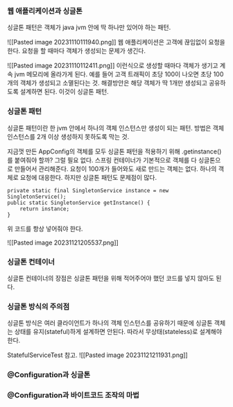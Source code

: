 ### 웹 애플리케이션과 싱글톤
싱글톤 패턴은 객체가 java jvm 안에 딱 하나만 있어야 하는 패턴.

![[Pasted image 20231110111940.png]]
웹 애플리케이션은 고객에 끊임없이 요청을 한다. 
요청을 할 때마다 객체가 생성되는 문제가 생긴다. 

![[Pasted image 20231110112411.png]]
이런식으로 생성할 때마다 객체가 생기고 계속 jvm 메모리에 올라가게 된다. 
예를 들어 고객 트래픽이 초당 100이 나오면 초당 100개의 객체가 생성되고 소멸된다는 것.
해결방안은 해당 객체가 딱 1개만 생성되고 공유하도록 설계하면 된다. 이것이 싱글톤 패턴.


### 싱글톤 패턴
싱글톤 패턴이란 한 jvm 안에서 하나의 객체 인스턴스만 생성이 되는 패턴.
방법은 객체 인스턴스를 2개 이상 생성하지 못하도록 막는 것.

지금껏 만든 AppConfig의 객체를 모두 싱글톤 패턴을 적용하기 위해 .getinstance()를 붙여줘야 할까? 그럴 필요 없다.
스프링 컨테이너가 기본적으로 객체를 다 싱글톤으로 만들어서 관리해준다. 
요청이 100개가 들어와도 새로 만드는 객체는 없다. 하나의 객체로 요청에 대응한다. 
하지만 싱글톤 패턴도 문제점이 많다.

```
private static final SingletonService instance = new SingletonService();  
public static SingletonService getInstance() {  
    return instance;  
}
```
위 코드를 항상 넣어줘야 한다. 

![[Pasted image 20231121205537.png]]

### 싱글톤 컨테이너
싱글톤 컨테이너의 장점은 싱글톤 패턴을 위해 적어주어야 했던 코드를 넣지 않아도 된다. 

### 싱글톤 방식의 주의점
싱글톤 방식은 여러 클라이언트가 하나의 객체 인스턴스를 공유하기 때문에 싱글톤 객체는 상태를 유지(stateful)하게 설계하면 안된다. 따라서 무상태(stateless)로 설계해야 한다.

StatefulServiceTest 참고.
![[Pasted image 20231121211931.png]]



### @Configuration과 싱글톤




### @Configuration과 바이트코드 조작의 마법





